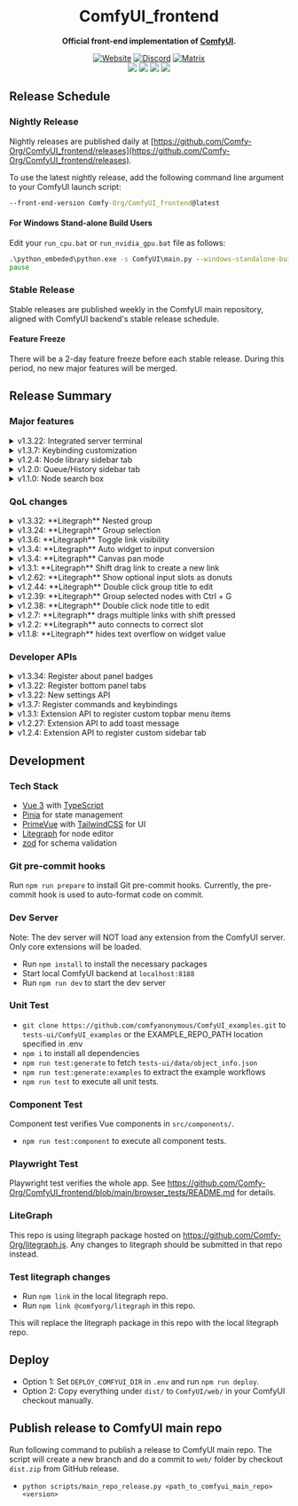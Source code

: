 <div align="center">

# ComfyUI_frontend

**Official front-end implementation of [ComfyUI](https://github.com/comfyanonymous/ComfyUI).**

[![Website][website-shield]][website-url]
[![Discord][discord-shield]][discord-url]
[![Matrix][matrix-shield]][matrix-url]
<br>
[![][github-release-shield]][github-release-link]
[![][github-release-date-shield]][github-release-link]
[![][github-downloads-shield]][github-downloads-link]
[![][github-downloads-latest-shield]][github-downloads-link]


[github-release-shield]: https://img.shields.io/github/v/release/Comfy-Org/ComfyUI_frontend?style=flat&sort=semver
[github-release-link]: https://github.com/Comfy-Org/ComfyUI_frontend/releases
[github-release-date-shield]: https://img.shields.io/github/release-date/Comfy-Org/ComfyUI_frontend?style=flat
[github-downloads-shield]: https://img.shields.io/github/downloads/Comfy-Org/ComfyUI_frontend/total?style=flat
[github-downloads-latest-shield]: https://img.shields.io/github/downloads/Comfy-Org/ComfyUI_frontend/latest/total?style=flat&label=downloads%40latest
[github-downloads-link]: https://github.com/Comfy-Org/ComfyUI_frontend/releases
[matrix-shield]: https://img.shields.io/badge/Matrix-000000?style=flat&logo=matrix&logoColor=white
[matrix-url]: https://app.element.io/#/room/%23comfyui_space%3Amatrix.org
[website-shield]: https://img.shields.io/badge/ComfyOrg-4285F4?style=flat
[website-url]: https://www.comfy.org/
[discord-shield]: https://img.shields.io/discord/1218270712402415686?style=flat&logo=discord&logoColor=white&label=Discord
[discord-url]: https://www.comfy.org/discord

</div>

## Release Schedule

### Nightly Release

Nightly releases are published daily at [https://github.com/Comfy-Org/ComfyUI_frontend/releases](https://github.com/Comfy-Org/ComfyUI_frontend/releases).

To use the latest nightly release, add the following command line argument to your ComfyUI launch script:

```bat
--front-end-version Comfy-Org/ComfyUI_frontend@latest
```

#### For Windows Stand-alone Build Users

Edit your `run_cpu.bat` or `run_nvidia_gpu.bat` file as follows:

```bat
.\python_embeded\python.exe -s ComfyUI\main.py --windows-standalone-build --front-end-version Comfy-Org/ComfyUI_frontend@latest
pause
```

### Stable Release

Stable releases are published weekly in the ComfyUI main repository, aligned with ComfyUI backend's stable release schedule.

#### Feature Freeze

There will be a 2-day feature freeze before each stable release. During this period, no new major features will be merged.

## Release Summary

### Major features

<details>
  <summary>v1.3.22: Integrated server terminal</summary>

Press Ctrl + ` to toggle integrated terminal.

https://github.com/user-attachments/assets/eddedc6a-07a3-4a83-9475-63b3977f6d94
</details>

<details>
  <summary>v1.3.7: Keybinding customization</summary>

## Basic UI
![image](https://github.com/user-attachments/assets/c84a1609-3880-48e0-a746-011f36beda68)

## Reset button
![image](https://github.com/user-attachments/assets/4d2922da-bb4f-4f90-8017-a8e4a0db07c7)

## Edit Keybinding
![image](https://github.com/user-attachments/assets/77626b7a-cb46-48f8-9465-e03120aac66a)
![image](https://github.com/user-attachments/assets/79131a4e-75c6-4715-bd11-c6aaed887779)

[rec.webm](https://github.com/user-attachments/assets/a3984ed9-eb28-4d47-86c0-7fc3efc2b5d0)

</details>

<details>
  <summary>v1.2.4: Node library sidebar tab</summary>

  #### Drag & Drop
https://github.com/user-attachments/assets/853e20b7-bc0e-49c9-bbce-a2ba7566f92f

  #### Filter
https://github.com/user-attachments/assets/4bbca3ee-318f-4cf0-be32-a5a5541066cf
</details>

<details>
  <summary>v1.2.0: Queue/History sidebar tab</summary>

  https://github.com/user-attachments/assets/86e264fe-4d26-4f07-aa9a-83bdd2d02b8f
</details>

<details>
  <summary>v1.1.0: Node search box</summary>

  #### Fuzzy search & Node preview
  ![image](https://github.com/user-attachments/assets/94733e32-ea4e-4a9c-b321-c1a05db48709)

  #### Release link with shift
  https://github.com/user-attachments/assets/a1b2b5c3-10d1-4256-b620-345de6858f25
</details>

### QoL changes

<details>
  <summary>v1.3.32: **Litegraph** Nested group</summary>

https://github.com/user-attachments/assets/f51adeb1-028e-40af-81e4-0ac13075198a
</details>

<details>
  <summary>v1.3.24: **Litegraph** Group selection</summary>

https://github.com/user-attachments/assets/e6230a94-411e-4fba-90cb-6c694200adaa
</details>

<details>
  <summary>v1.3.6: **Litegraph** Toggle link visibility</summary>

[rec.webm](https://github.com/user-attachments/assets/34e460ac-fbbc-44ef-bfbb-99a84c2ae2be)

</details>

<details>
  <summary>v1.3.4: **Litegraph** Auto widget to input conversion</summary>

Dropping a link of correct type on node widget will automatically convert the widget to input.

[rec.webm](https://github.com/user-attachments/assets/15cea0b0-b225-4bec-af50-2cdb16dc46bf)

</details>

<details>
  <summary>v1.3.4: **Litegraph** Canvas pan mode</summary>

The canvas becomes readonly in pan mode. Pan mode is activated by clicking the pan mode button on the canvas menu
or by holding the space key.

[rec.webm](https://github.com/user-attachments/assets/c7872532-a2ac-44c1-9e7d-9e03b5d1a80b)

</details>

<details>
  <summary>v1.3.1: **Litegraph** Shift drag link to create a new link</summary>

[rec.webm](https://github.com/user-attachments/assets/7e73aaf9-79e2-4c3c-a26a-911cba3b85e4)

</details>

<details>
  <summary>v1.2.62: **Litegraph** Show optional input slots as donuts</summary>

![GYEIRidb0AYGO-v](https://github.com/user-attachments/assets/e6cde0b6-654b-4afd-a117-133657a410b1)

</details>

<details>
  <summary>v1.2.44: **Litegraph** Double click group title to edit</summary>

https://github.com/user-attachments/assets/5bf0e2b6-8b3a-40a7-b44f-f0879e9ad26f

</details>

<details>
  <summary>v1.2.39: **Litegraph** Group selected nodes with Ctrl + G</summary>

https://github.com/user-attachments/assets/7805dc54-0854-4a28-8bcd-4b007fa01151

</details>

<details>
  <summary>v1.2.38: **Litegraph** Double click node title to edit</summary>

https://github.com/user-attachments/assets/d61d5d0e-f200-4153-b293-3e3f6a212b30

</details>

<details>
  <summary>v1.2.7: **Litegraph** drags multiple links with shift pressed</summary>

https://github.com/user-attachments/assets/68826715-bb55-4b2a-be6e-675cfc424afe

https://github.com/user-attachments/assets/c142c43f-2fe9-4030-8196-b3bfd4c6977d

</details>

<details>
  <summary>v1.2.2: **Litegraph** auto connects to correct slot</summary>

  #### Before
  https://github.com/user-attachments/assets/c253f778-82d5-4e6f-aec0-ea2ccf421651

  #### After
  https://github.com/user-attachments/assets/b6360ac0-f0d2-447c-9daa-8a2e20c0dc1d
</details>

<details>
  <summary>v1.1.8: **Litegraph** hides text overflow on widget value</summary>

  https://github.com/user-attachments/assets/5696a89d-4a47-4fcc-9e8c-71e1264943f2
</details>

### Developer APIs

<details>
  <summary>v1.3.34: Register about panel badges</summary>

```js
app.registerExtension({
  name: 'TestExtension1',
  aboutPageBadges: [
    {
      label: 'Test Badge',
      url: 'https://example.com',
      icon: 'pi pi-box'
    }
  ]
})
```

![image](https://github.com/user-attachments/assets/099e77ee-16ad-4141-b2fc-5e9d5075188b)

</details>

<details>
  <summary>v1.3.22: Register bottom panel tabs</summary>

```js
app.registerExtension({
  name: 'TestExtension',
  bottomPanelTabs: [
    {
      id: 'TestTab',
      title: 'Test Tab',
      type: 'custom',
      render: (el) => {
        el.innerHTML = '<div>Custom tab</div>'
      }
    }
  ]
})
```

![image](https://github.com/user-attachments/assets/2114f8b8-2f55-414b-b027-78e61c870b64)

</details>

<details>
  <summary>v1.3.22: New settings API</summary>

Legacy settings API.

```js
// Register a new setting
app.ui.settings.addSetting({
  id: 'TestSetting',
  name: 'Test Setting',
  type: 'text',
  defaultValue: 'Hello, world!'
})

// Get the value of a setting
const value = app.ui.settings.getSettingValue('TestSetting')

// Set the value of a setting
app.ui.settings.setSettingValue('TestSetting', 'Hello, universe!')
```

New settings API.

```js
// Register a new setting
app.registerExtension({
  name: 'TestExtension1',
  settings: [
    {
      id: 'TestSetting',
      name: 'Test Setting',
      type: 'text',
      defaultValue: 'Hello, world!'
    }
  ]
})

// Get the value of a setting
const value = app.extensionManager.setting.get('TestSetting')

// Set the value of a setting
app.extensionManager.setting.set('TestSetting', 'Hello, universe!')
```

</details>

<details>
  <summary>v1.3.7: Register commands and keybindings</summary>

  Extensions can call the following API to register commands and keybindings. Do
  note that keybindings defined in core cannot be overwritten, and some keybindings
  are reserved by the browser.

```js
  app.registerExtension({
    name: 'TestExtension1',
    commands: [
      {
        id: 'TestCommand',
        function: () => {
          alert('TestCommand')
        }
      }
    ],
    keybindings: [
      {
        combo: { key: 'k' },
        commandId: 'TestCommand'
      }
    ]
  })
```

</details>

<details>
  <summary>v1.3.1: Extension API to register custom topbar menu items</summary>

  Extensions can call the following API to register custom topbar menu items.

```js
  app.registerExtension({
    name: 'TestExtension1',
    commands: [
      {
        id: 'foo-id',
        label: 'foo',
        function: () => {
          alert(1)
        }
      }
    ],
    menuCommands: [
      {
        path: ['ext', 'ext2'],
        commands: ['foo-id']
      }
    ]
  })
```

![image](https://github.com/user-attachments/assets/ae7b082f-7ce9-4549-a446-4563567102fe)
</details>

<details>
  <summary>v1.2.27: Extension API to add toast message</summary>i

  Extensions can call the following API to add toast messages.

```js
  app.extensionManager.toast.add({
    severity: 'info',
    summary: 'Loaded!',
    detail: 'Extension loaded!',
    life: 3000
  })
```
Documentation of all supported options can be found here: <https://primevue.org/toast/#api.toast.interfaces.ToastMessageOptions>

![image](https://github.com/user-attachments/assets/de02cd7e-cd81-43d1-a0b0-bccef92ff487)
</details>

<details>
  <summary>v1.2.4: Extension API to register custom sidebar tab</summary>

  Extensions now can call the following API to register a sidebar tab.

```js
  app.extensionManager.registerSidebarTab({
    id: "search",
    icon: "pi pi-search",
    title: "search",
    tooltip: "search",
    type: "custom",
    render: (el) => {
      el.innerHTML = "<div>Custom search tab</div>";
    },
  });
```

The list of supported icons can be found here: <https://primevue.org/icons/#list>

We will support custom icons later.

![image](https://github.com/user-attachments/assets/7bff028a-bf91-4cab-bf97-55c243b3f5e0)
</details>

## Development

### Tech Stack

- [Vue 3](https://vuejs.org/) with [TypeScript](https://www.typescriptlang.org/)
- [Pinia](https://pinia.vuejs.org/) for state management
- [PrimeVue](https://primevue.org/) with [TailwindCSS](https://tailwindcss.com/) for UI
- [Litegraph](https://github.com/Comfy-Org/litegraph.js) for node editor
- [zod](https://zod.dev/) for schema validation

### Git pre-commit hooks

Run `npm run prepare` to install Git pre-commit hooks. Currently, the pre-commit
hook is used to auto-format code on commit.

### Dev Server

Note: The dev server will NOT load any extension from the ComfyUI server. Only
core extensions will be loaded.

- Run `npm install` to install the necessary packages
- Start local ComfyUI backend at `localhost:8188`
- Run `npm run dev` to start the dev server

### Unit Test

- `git clone https://github.com/comfyanonymous/ComfyUI_examples.git` to `tests-ui/ComfyUI_examples` or the EXAMPLE_REPO_PATH location specified in .env
- `npm i` to install all dependencies
- `npm run test:generate` to fetch `tests-ui/data/object_info.json`
- `npm run test:generate:examples` to extract the example workflows
- `npm run test` to execute all unit tests.

### Component Test

Component test verifies Vue components in `src/components/`.

- `npm run test:component` to execute all component tests.

### Playwright Test

Playwright test verifies the whole app. See <https://github.com/Comfy-Org/ComfyUI_frontend/blob/main/browser_tests/README.md> for details.

### LiteGraph

This repo is using litegraph package hosted on <https://github.com/Comfy-Org/litegraph.js>. Any changes to litegraph should be submitted in that repo instead.

### Test litegraph changes

- Run `npm link` in the local litegraph repo.
- Run `npm link @comfyorg/litegraph` in this repo.

This will replace the litegraph package in this repo with the local litegraph repo.

## Deploy

- Option 1: Set `DEPLOY_COMFYUI_DIR` in `.env` and run `npm run deploy`.
- Option 2: Copy everything under `dist/` to `ComfyUI/web/` in your ComfyUI checkout manually.

## Publish release to ComfyUI main repo

Run following command to publish a release to ComfyUI main repo. The script will create a new branch and do a commit to `web/` folder by checkout `dist.zip`
from GitHub release.

- `python scripts/main_repo_release.py <path_to_comfyui_main_repo> <version>`
